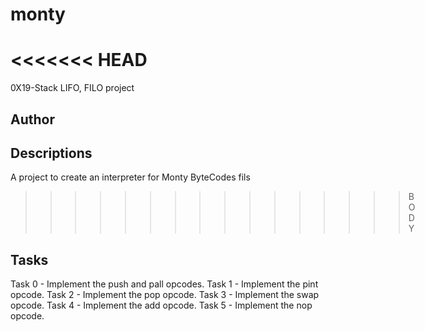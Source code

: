 # monty
<<<<<<< HEAD
=======
0X19-Stack LIFO, FILO project

## Author

## Descriptions

A project to create an interpreter for Monty ByteCodes fils

>>>>>>>>>>>>>>>>BODY
## Tasks

Task 0 - Implement the push and pall opcodes.
Task 1 - Implement the pint opcode.
Task 2 - Implement the pop opcode.
Task 3 - Implement the swap opcode.
Task 4 - Implement the add opcode.
Task 5 - Implement the nop opcode.
